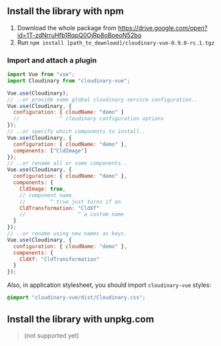 ## Install the library with npm

1. Download the whole package from https://drive.google.com/open?id=1T-zdNrruHfb1RqpQ0OjRp8oBoeoN52bo
1. Run `npm install [path_to_download]/cloudinary-vue-0.9.0-rc.1.tgz`

### Import and attach a plugin

```js static
import Vue from "vue";
import Cloudinary from "cloudinary-vue";

Vue.use(Cloudinary);
// ..or provide some global cloudinary service configuration..
Vue.use(Cloudinary, {
  configuration: { cloudName: "demo" }
  //             ^ cloudinary configuration options
});
// ..or specify which components to install..
Vue.use(Cloudinary, {
  configuration: { cloudName: "demo" },
  components: ["CldImage"]
});
// ..or rename all or some components..
Vue.use(Cloudinary, {
  configuration: { cloudName: "demo" },
  components: {
    CldImage: true,
    // component name
    //        ^ true just turns if on
    CldTransformation: "CldXf"
    //                 ^ a custom name
  }
});
// ..or rename using new names as keys.
Vue.use(Cloudinary, {
  configuration: { cloudName: "demo" },
  components: {
    CldXf: "CldTransformation"
  }
});
```

Also, in application stylesheet, you should import `cloudinary-vue` styles:

```css
@import "cloudinary-vue/dist/Cloudinary.css";
```

## Install the library with unpkg.com

> (not supported yet)

